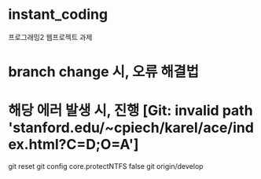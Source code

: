 # instant_coding
프로그래밍2 웹프로젝트 과제

# branch change 시, 오류 해결법
# 해당 에러 발생 시, 진행 [Git: invalid path 'stanford.edu/~cpiech/karel/ace/index.html?C=D;O=A']
git reset
git config core.protectNTFS false
git origin/develop
